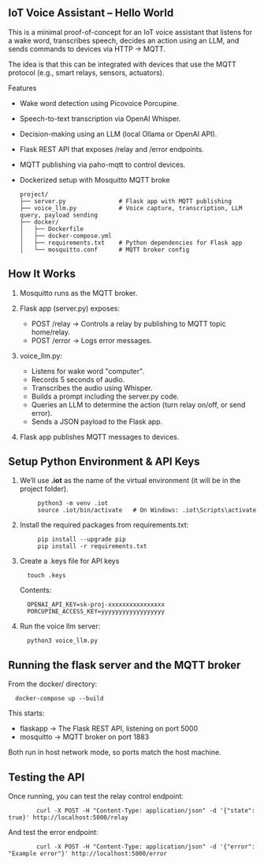 ## IoT Voice Assistant – Hello World
This is a minimal proof-of-concept for an IoT voice assistant that listens for a wake word, transcribes speech, decides an action using an LLM, and sends commands to devices via HTTP → MQTT.

The idea is that this can be integrated with devices that use the MQTT protocol (e.g., smart relays, sensors, actuators).

Features

- Wake word detection using Picovoice Porcupine.
- Speech-to-text transcription via OpenAI Whisper.
- Decision-making using an LLM (local Ollama or OpenAI API).
- Flask REST API that exposes /relay and /error endpoints.
- MQTT publishing via paho-mqtt to control devices.
- Dockerized setup with Mosquitto MQTT broke

      project/
      ├── server.py               # Flask app with MQTT publishing
      ├── voice_llm.py            # Voice capture, transcription, LLM query, payload sending
      ├── docker/
      │   ├── Dockerfile
      │   ├── docker-compose.yml
      │   ├── requirements.txt    # Python dependencies for Flask app
      │   └── mosquitto.conf      # MQTT broker config


## How It Works

1. Mosquitto runs as the MQTT broker.

2. Flask app (server.py) exposes:

    - POST /relay → Controls a relay by publishing to MQTT topic home/relay.
    - POST /error → Logs error messages.

3. voice_llm.py:

    - Listens for wake word "computer".
    - Records 5 seconds of audio.
    - Transcribes the audio using Whisper.
    - Builds a prompt including the server.py code.
    - Queries an LLM to determine the action (turn relay on/off, or send error).
    - Sends a JSON payload to the Flask app.

4. Flask app publishes MQTT messages to devices.

## Setup Python Environment & API Keys

1. We’ll use **.iot** as the name of the virtual environment (it will be in the project folder).

            python3 -m venv .iot
            source .iot/bin/activate   # On Windows: .iot\Scripts\activate

2. Install the required packages from requirements.txt:

            pip install --upgrade pip
            pip install -r requirements.txt
   
4. Create a .keys file for API keys

         touch .keys
   
   Contents:
   
         OPENAI_API_KEY=sk-proj-xxxxxxxxxxxxxxxx
         PORCUPINE_ACCESS_KEY=yyyyyyyyyyyyyyyyyy

5. Run the voice llm server:

         python3 voice_llm.py

## Running the flask server and the MQTT broker 

From the docker/ directory:

      docker-compose up --build

This starts:

 - flaskapp → The Flask REST API, listening on port 5000
- mosquitto → MQTT broker on port 1883

Both run in host network mode, so ports match the host machine.

## Testing the API

Once running, you can test the relay control endpoint:

            curl -X POST -H "Content-Type: application/json" -d '{"state": true}' http://localhost:5000/relay
            
And test the error endpoint:
      
            curl -X POST -H "Content-Type: application/json" -d '{"error": "Example error"}' http://localhost:5000/error










